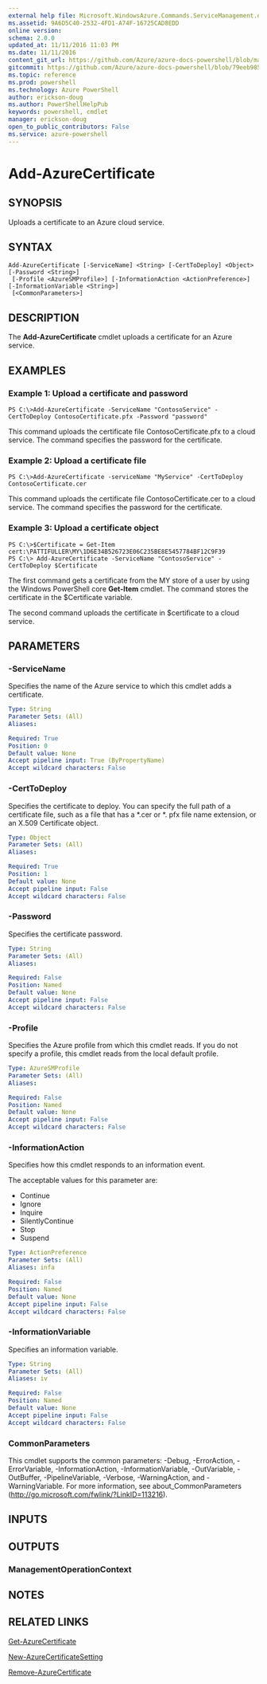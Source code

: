 ```yaml
---
external help file: Microsoft.WindowsAzure.Commands.ServiceManagement.dll-Help.xml
ms.assetid: 9A6D5C40-2532-4FD1-A74F-16725CAD8EDD
online version: 
schema: 2.0.0
updated_at: 11/11/2016 11:03 PM
ms.date: 11/11/2016
content_git_url: https://github.com/Azure/azure-docs-powershell/blob/master/azureps-cmdlets-docs/ServiceManagement/Azure.Service/v3.1.0/Add-AzureCertificate.md
gitcommit: https://github.com/Azure/azure-docs-powershell/blob/79eeb985ea480979357fb4695832a0c3d29a48bf/azureps-cmdlets-docs/ServiceManagement/Azure.Service/v3.1.0/Add-AzureCertificate.md
ms.topic: reference
ms.prod: powershell
ms.technology: Azure PowerShell
author: erickson-doug
ms.author: PowerShellHelpPub
keywords: powershell, cmdlet
manager: erickson-doug
open_to_public_contributors: False
ms.service: azure-powershell
---
```


# Add-AzureCertificate

## SYNOPSIS
Uploads a certificate to an Azure cloud service.

## SYNTAX

```
Add-AzureCertificate [-ServiceName] <String> [-CertToDeploy] <Object> [-Password <String>]
 [-Profile <AzureSMProfile>] [-InformationAction <ActionPreference>] [-InformationVariable <String>]
 [<CommonParameters>]
```

## DESCRIPTION
The **Add-AzureCertificate** cmdlet uploads a certificate for an Azure service.

## EXAMPLES

### Example 1: Upload a certificate and password
```
PS C:\>Add-AzureCertificate -ServiceName "ContosoService" -CertToDeploy ContosoCertificate.pfx -Password "password"
```

This command uploads the certificate file ContosoCertificate.pfx to a cloud service.
The command specifies the password for the certificate.

### Example 2: Upload a certificate file
```
PS C:\>Add-AzureCertificate -serviceName "MyService" -CertToDeploy ContosoCertificate.cer
```

This command uploads the certificate file ContosoCertificate.cer to a cloud service.
The command specifies the password for the certificate.

### Example 3: Upload a certificate object
```
PS C:\>$Certificate = Get-Item cert:\PATTIFULLER\MY\1D6E34B526723E06C235BE8E5457784BF12C9F39
PS C:\> Add-AzureCertificate -ServiceName "ContosoService" -CertToDeploy $Certificate
```

The first command gets a certificate from the MY store of a user by using the Windows PowerShell core **Get-Item** cmdlet.
The command stores the certificate in the $Certificate variable.

The second command uploads the certificate in $certificate to a cloud service.

## PARAMETERS

### -ServiceName
Specifies the name of the Azure service to which this cmdlet adds a certificate.

```yaml
Type: String
Parameter Sets: (All)
Aliases: 

Required: True
Position: 0
Default value: None
Accept pipeline input: True (ByPropertyName)
Accept wildcard characters: False
```

### -CertToDeploy
Specifies the certificate to deploy.
You can specify the full path of a certificate file, such as a file that has a *.cer or *.
pfx file name extension, or an X.509 Certificate object.

```yaml
Type: Object
Parameter Sets: (All)
Aliases: 

Required: True
Position: 1
Default value: None
Accept pipeline input: False
Accept wildcard characters: False
```

### -Password
Specifies the certificate password.

```yaml
Type: String
Parameter Sets: (All)
Aliases: 

Required: False
Position: Named
Default value: None
Accept pipeline input: False
Accept wildcard characters: False
```

### -Profile
Specifies the Azure profile from which this cmdlet reads.
If you do not specify a profile, this cmdlet reads from the local default profile.

```yaml
Type: AzureSMProfile
Parameter Sets: (All)
Aliases: 

Required: False
Position: Named
Default value: None
Accept pipeline input: False
Accept wildcard characters: False
```

### -InformationAction
Specifies how this cmdlet responds to an information event.

The acceptable values for this parameter are:

- Continue
- Ignore
- Inquire
- SilentlyContinue
- Stop
- Suspend

```yaml
Type: ActionPreference
Parameter Sets: (All)
Aliases: infa

Required: False
Position: Named
Default value: None
Accept pipeline input: False
Accept wildcard characters: False
```

### -InformationVariable
Specifies an information variable.

```yaml
Type: String
Parameter Sets: (All)
Aliases: iv

Required: False
Position: Named
Default value: None
Accept pipeline input: False
Accept wildcard characters: False
```

### CommonParameters
This cmdlet supports the common parameters: -Debug, -ErrorAction, -ErrorVariable, -InformationAction, -InformationVariable, -OutVariable, -OutBuffer, -PipelineVariable, -Verbose, -WarningAction, and -WarningVariable. For more information, see about_CommonParameters (http://go.microsoft.com/fwlink/?LinkID=113216).

## INPUTS

## OUTPUTS

### ManagementOperationContext

## NOTES

## RELATED LINKS

[Get-AzureCertificate](xref:ServiceManagement/Azure.Service/v3.1.0/Get-AzureCertificate.md)

[New-AzureCertificateSetting](xref:ServiceManagement/Azure.Service/v3.1.0/New-AzureCertificateSetting.md)

[Remove-AzureCertificate](xref:ServiceManagement/Azure.Service/v3.1.0/Remove-AzureCertificate.md)


